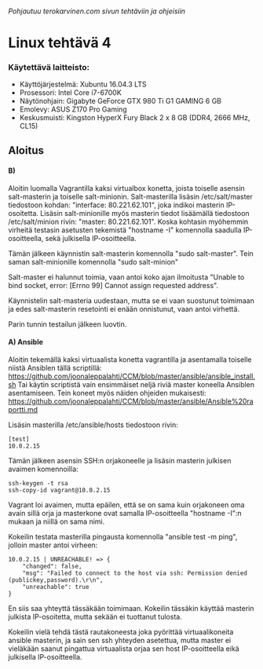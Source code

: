 ###### Pohjautuu terokarvinen.com sivun tehtäviin ja ohjeisiin
# Linux tehtävä 4

### Käytettävä laitteisto:
- Käyttöjärjestelmä: Xubuntu 16.04.3 LTS
- Prosessori: Intel Core i7-6700K
- Näytönohjain: Gigabyte GeForce GTX 980 Ti G1 GAMING 6 GB
- Emolevy: ASUS Z170 Pro Gaming
- Keskusmuisti: Kingston HyperX Fury Black 2 x 8 GB (DDR4, 2666 MHz, CL15)

## Aloitus

#### B)
Aloitin luomalla Vagrantilla kaksi virtualbox konetta, joista toiselle asensin salt-masterin ja toiselle salt-minionin.
Salt-masterilla lisäsin /etc/salt/master tiedostoon kohdan: "interface: 80.221.62.101", joka indikoi masterin IP-osoitetta.
Lisäsin salt-minionille myös masterin tiedot lisäämällä tiedostoon /etc/salt/minion rivin: "master: 80.221.62.101".
Koska kohtasin myöhemmin virheitä testasin asetusten tekemistä "hostname -I" komennolla saadulla IP-osoitteella, sekä julkisella IP-osoitteella.

Tämän jälkeen käynnistin salt-masterin komennolla "sudo salt-master".
Tein saman salt-minionille komennolla "sudo salt-minion"

Salt-master ei halunnut toimia, vaan antoi koko ajan ilmoitusta "Unable to bind socket, error: [Errno 99] Cannot assign requested address".

Käynnistelin salt-masteria uudestaan, mutta se ei vaan suostunut toimimaan ja edes salt-masterin resetointi ei enään onnistunut, vaan antoi virhettä.

Parin tunnin testailun jälkeen luovtin.


#### A) Ansible
Aloitin tekemällä kaksi virtuaalista konetta vagrantilla ja asentamalla toiselle niistä Ansiblen tällä scriptillä: https://github.com/joonaleppalahti/CCM/blob/master/ansible/ansible_install.sh
Tai käytin scriptistä vain ensimmäiset neljä riviä master koneella Ansiblen asentamiseen.
Tein koneet myös näiden ohjeiden mukaisesti: https://github.com/joonaleppalahti/CCM/blob/master/ansible/Ansible%20raportti.md

Lisäsin masterilla /etc/ansible/hosts tiedostoon rivin:

```
[test]
10.0.2.15
```
Tämän jälkeen asensin SSH:n orjakoneelle ja lisäsin masterin julkisen avaimen komennoilla:
```
ssh-keygen -t rsa
ssh-copy-id vagrant@10.0.2.15
```
Vagrant loi avaimen, mutta epäilen, että se on sama kuin orjakoneen oma avain sillä orja ja masterkone ovat samalla IP-osoitteella "hostname -I":n mukaan ja niillä on sama nimi.

Kokeilin testata masterilla pingausta komennolla "ansible test -m ping", jolloin master antoi virheen:
```
10.0.2.15 | UNREACHABLE! => {
    "changed": false, 
    "msg": "Failed to connect to the host via ssh: Permission denied (publickey,password).\r\n", 
    "unreachable": true
}
```
En siis saa yhteyttä tässäkään toimimaan. Kokeilin tässäkin käyttää masterin julkista IP-osoitetta, mutta sekään ei tuottanut tulosta.

Kokeilin vielä tehdä tästä rautakoneesta joka pyörittää virtuaalikoneita ansible masterin, ja sain sen ssh yhteyden asetettua, mutta master ei vieläkään saanut pingattua virtuaalista orjaa sen host IP-osoitteella eikä julkisella IP-osoitteella.
